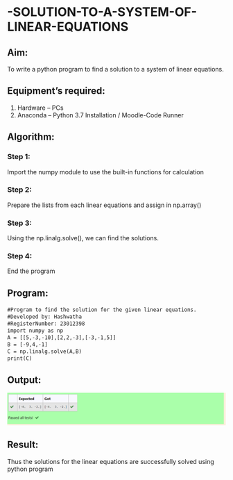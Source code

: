 # -SOLUTION-TO-A-SYSTEM-OF-LINEAR-EQUATIONS
## Aim:
To write a python program to find a solution to a system of linear equations.
## Equipment’s required:
1. 	Hardware – PCs
2. 	Anaconda – Python 3.7 Installation / Moodle-Code Runner
## Algorithm:
### Step 1: 
Import the numpy module to use the built-in functions for calculation
### Step 2: 
Prepare the lists from each linear equations and assign in np.array()
### Step 3: 
Using the np.linalg.solve(), we can find the solutions.
### Step 4: 
End the program
## Program:
```
#Program to find the solution for the given linear equations.
#Developed by: Hashwatha
#RegisterNumber: 23012398
import numpy as np
A = [[5,-3,-10],[2,2,-3],[-3,-1,5]]
B = [-9,4,-1]
C = np.linalg.solve(A,B)
print(C)
```
## Output:
![Alt text](<solving the numbers.png>)
## Result: 
Thus the solutions for the linear equations are successfully solved using python program

